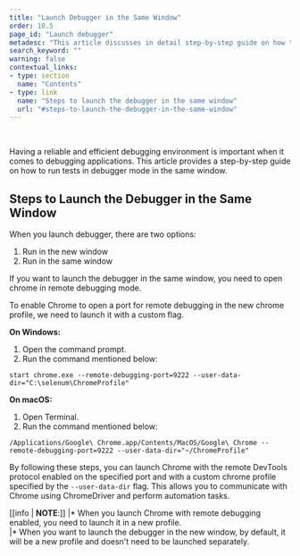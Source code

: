 ```yaml
---
title: "Launch Debugger in the Same Window"
order: 10.5
page_id: "Launch debugger"
metadesc: "This article discusses in detail step-by-step guide on how to run tests in debugger mode in the same window as well as new window in Testsigma application."
search_keyword: ""
warning: false
contextual_links:
- type: section
  name: "Contents"
- type: link
  name: "Steps to launch the debugger in the same window"
  url: "#steps-to-launch-the-debugger-in-the-same-window"
---
```


<br>

Having a reliable and efficient debugging environment is important when it comes to debugging applications. This article provides a step-by-step guide on how to run tests in debugger mode in the same window.
<br>

## **Steps to Launch the Debugger in the Same Window**
When you launch debugger, there are two options: <br>
1. Run in the new window <br>
2. Run in the same window

If you want to launch the debugger in the same window, you need to open chrome in remote debugging mode. 

To enable Chrome to open a port for remote debugging in the new chrome profile, we need to launch it with a custom flag.

**On Windows:**
1. Open the command prompt.
2. Run the command mentioned below:


```
start chrome.exe --remote-debugging-port=9222 --user-data-dir="C:\selenum\ChromeProfile"
```

**On macOS:**
1. Open Terminal.
2. Run the command mentioned below:

```
/Applications/Google\ Chrome.app/Contents/MacOS/Google\ Chrome --remote-debugging-port=9222 --user-data-dir="~/ChromeProfile"
```

By following these steps, you can launch Chrome with the remote DevTools protocol enabled on the specified port  and with a custom chrome profile specified by the ```--user-data-dir``` flag. This allows you to communicate with Chrome using ChromeDriver and perform automation tasks.




[[info | **NOTE**:]]
|* When you launch Chrome with remote debugging enabled, you need to launch it in a new profile.<br>
|* When you want to launch the debugger in the new window, by default, it will be a new profile and doesn't need to be launched separately.


